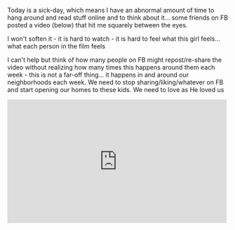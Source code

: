 Today is a sick-day, which means I have an abnormal amount of time to hang around and read stuff online and to
think about it... some friends on FB posted a video (below) that hit me squarely between the eyes.

I won't soften it - it is hard to watch - it is hard to feel what this girl feels... what each person in the film
feels

I can't help but think of how many people on FB might repost/re-share the video without realizing how many times
this happens around them each week - this is not a far-off thing... it happens in and around our neighborhoods
each week. We need to stop sharing/liking/whatever on FB and start opening our homes to these kids. We need to
love as He loved us

<div class="embed-container">
    <iframe src="https://player.vimeo.com/video/73172036" width="500" height="281" frameborder="0" webkitallowfullscreen mozallowfullscreen allowfullscreen>
    </iframe>
</div>